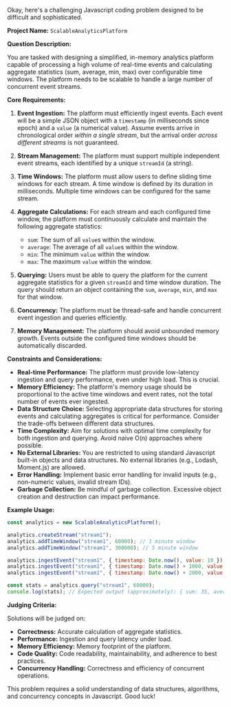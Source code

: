 Okay, here's a challenging Javascript coding problem designed to be difficult and sophisticated.

**Project Name:** `ScalableAnalyticsPlatform`

**Question Description:**

You are tasked with designing a simplified, in-memory analytics platform capable of processing a high volume of real-time events and calculating aggregate statistics (sum, average, min, max) over configurable time windows.  The platform needs to be scalable to handle a large number of concurrent event streams.

**Core Requirements:**

1.  **Event Ingestion:** The platform must efficiently ingest events. Each event will be a simple JSON object with a `timestamp` (in milliseconds since epoch) and a `value` (a numerical value). Assume events arrive in chronological order *within a single stream*, but the arrival order *across different streams* is not guaranteed.

2.  **Stream Management:** The platform must support multiple independent event streams, each identified by a unique `streamId` (a string).

3.  **Time Windows:** The platform must allow users to define sliding time windows for each stream. A time window is defined by its duration in milliseconds.  Multiple time windows can be configured for the same stream.

4.  **Aggregate Calculations:** For each stream and each configured time window, the platform must continuously calculate and maintain the following aggregate statistics:
    *   `sum`: The sum of all `value`s within the window.
    *   `average`: The average of all `value`s within the window.
    *   `min`: The minimum `value` within the window.
    *   `max`: The maximum `value` within the window.

5.  **Querying:**  Users must be able to query the platform for the current aggregate statistics for a given `streamId` and time window duration. The query should return an object containing the `sum`, `average`, `min`, and `max` for that window.

6.  **Concurrency:** The platform must be thread-safe and handle concurrent event ingestion and queries efficiently.

7.  **Memory Management:**  The platform should avoid unbounded memory growth.  Events outside the configured time windows should be automatically discarded.

**Constraints and Considerations:**

*   **Real-time Performance:** The platform must provide low-latency ingestion and query performance, even under high load. This is crucial.
*   **Memory Efficiency:** The platform's memory usage should be proportional to the active time windows and event rates, not the total number of events ever ingested.
*   **Data Structure Choice:**  Selecting appropriate data structures for storing events and calculating aggregates is critical for performance. Consider the trade-offs between different data structures.
*   **Time Complexity:** Aim for solutions with optimal time complexity for both ingestion and querying.  Avoid naive O(n) approaches where possible.
*   **No External Libraries:** You are restricted to using standard Javascript built-in objects and data structures.  No external libraries (e.g., Lodash, Moment.js) are allowed.
*   **Error Handling:** Implement basic error handling for invalid inputs (e.g., non-numeric values, invalid stream IDs).
*   **Garbage Collection:** Be mindful of garbage collection. Excessive object creation and destruction can impact performance.

**Example Usage:**

```javascript
const analytics = new ScalableAnalyticsPlatform();

analytics.createStream("stream1");
analytics.addTimeWindow("stream1", 60000); // 1 minute window
analytics.addTimeWindow("stream1", 300000); // 5 minute window

analytics.ingestEvent("stream1", { timestamp: Date.now(), value: 10 });
analytics.ingestEvent("stream1", { timestamp: Date.now() + 1000, value: 20 });
analytics.ingestEvent("stream1", { timestamp: Date.now() + 2000, value: 5 });

const stats = analytics.query("stream1", 60000);
console.log(stats); // Expected output (approximately): { sum: 35, average: 11.67, min: 5, max: 20 }
```

**Judging Criteria:**

Solutions will be judged on:

*   **Correctness:** Accurate calculation of aggregate statistics.
*   **Performance:** Ingestion and query latency under load.
*   **Memory Efficiency:** Memory footprint of the platform.
*   **Code Quality:** Code readability, maintainability, and adherence to best practices.
*   **Concurrency Handling:**  Correctness and efficiency of concurrent operations.

This problem requires a solid understanding of data structures, algorithms, and concurrency concepts in Javascript.  Good luck!
